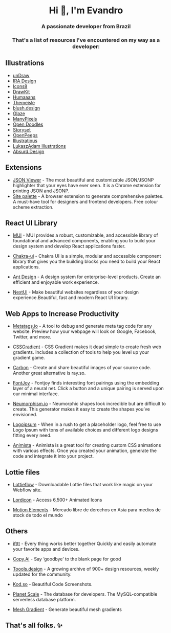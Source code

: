 <h1 align="center">Hi 👋, I'm Evandro</h1>
<h3 align="center">A passionate developer from Brazil</h3>

<h3 align="center">That's a list of resources I've encountered on my way as a developer:</h3>

## Illustrations

* [unDraw](https://undraw.co/illustrations)
* [IRA Design](https://iradesign.io/illustrations) 
* [Icons8](https://icons8.com/illustrations)
* [DrawKit](https://drawkit.com/)
* [Humaaans](https://www.humaaans.com/)
* [Themeisle](https://themeisle.com/illustrations/) 
* [blush.design](https://blush.design/) 
* [Glaze](https://www.glazestock.com/) 
* [ManyPixels](https://www.manypixels.co/gallery)
* [Open Doodles](https://www.opendoodles.com/)
* [Storyset](https://storyset.com/)
* [OpenPeeps](https://www.openpeeps.com/) 
* [Illustratious](https://illustratious.com/?category=illustration&premium=false) 
* [LukaszAdam Illustrations](https://lukaszadam.com/illustrations)
*   [Absurd.Design](https://absurd.design/)

## Extensions
* [JSON Viewer](https://github.com/tulios/json-viewer) - The most beautiful and customizable JSON/JSONP highlighter that your eyes have ever seen. It is a Chrome extension for printing JSON and JSONP.
* [Site palette](http://palette.site/) - A browser extension to generate comprehensive palettes. A must-have tool for designers and frontend developers. Free colour scheme extraction.

## React UI Library

* [MUI](https://mui.com/pt/) - MUI provides a robust, customizable, and accessible library of foundational and advanced components, enabling you to build your design system and develop React applications faster.

* [Chakra-ui](https://chakra-ui.com/) - Chakra UI is a simple, modular and accessible component library that gives you the building blocks you need to build your React applications.

* [Ant Design](https://ant.design/) - A design system for enterprise-level products. Create an efficient and enjoyable work experience.

* [NextUI](https://nextui.org/) - Make beautiful websites regardless of your design experience.Beautiful, fast and modern React UI library.

## Web Apps to Increase Productivity

* [Metatags.io](https://metatags.io/) - A tool to debug and generate meta tag code for any website. Preview how your webpage will look on Google, Facebook, Twitter, and more.

* [CSSGradient](https://cssgradient.io/gradient-backgrounds/) - CSS Gradient makes it dead simple to create fresh web gradients. Includes a collection of tools to help you level up your gradient game.

* [Carbon](https://carbon.now.sh/) - Create and share beautiful images of your source code. Another great alternative is ray.so.

* [FontJoy](https://fontjoy.com/) - Fontjoy finds interesting font pairings using the embedding layer of a neural net. Click a button and a unique pairing is served upon our minimal interface.

* [Neumorphism.io](https://neumorphism.io/#e0e0e0) - Neumorphic shapes look incredible but are difficult to create. This generator makes it easy to create the shapes you’ve envisioned.

* [Logoipsum](https://logoipsum.com/)  - When in a rush to get a placeholder logo, feel free to use Logo Ipsum with tons of available choices and different logo designs fitting every need.

* [Animista](https://animista.net/) - Animista is a great tool for creating custom CSS animations with various effects. Once you created your animation, generate the code and integrate it into your project.

## Lottie files

* [Lottieflow](https://www.finsweet.com/lottieflow/) - Downloadable Lottie files that work like magic on your Webflow site.

* [Lordicon](https://lordicon.com/icons) - Access 6,500+ Animated Icons

* [Motion Elements](https://motionelements.com) - Mercado libre de derechos en  Asia para medios de stock de todo el mundo


## Others

* [ifttt](https://ifttt.com/) - Every thing works better together Quickly and easily automate your favorite apps and devices.

* [Copy.Ai](https://www.copy.ai/) - Say ‘goodbye’ to the blank page for good

* [Toools.design](https://www.toools.design/) - A growing archive of 900+ design resources, weekly updated for the community.

* [Kod.so](https://kod.so/) - Beautiful Code Screenshots.

* [Planet Scale](https://planetscale.com/) - The database for developers. The MySQL-compatible serverless database platform.

* [Mesh Gradient](https://meshgradient.in/) - Generate beautiful mesh gradients

## That's all folks. ✨

<!-- choco install lightshot winrar winscp nodejs-lts lively telegram whatsapp googlechrome yarn vcredist-all insomnia-rest-api-client vscode python3 github-desktop firacode winrar docker-desktop freedownloadmanager -->
